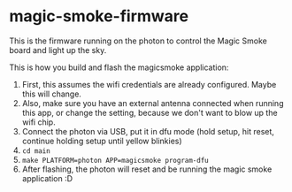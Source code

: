# magic-smoke-firmware
This is the firmware running on the photon to control the Magic Smoke board and light up the sky.

This is how you build and flash the magicsmoke application:

1. First, this assumes the wifi credentials are already configured. Maybe this will change.
2. Also, make sure you have an external antenna connected when running this app, or change the setting, because we don't want to blow up the wifi chip.
3. Connect the photon via USB, put it in dfu mode (hold setup, hit reset, continue holding setup until yellow blinkies)
4. `cd main`
5. `make PLATFORM=photon APP=magicsmoke program-dfu`
6. After flashing, the photon will reset and be running the magic smoke application :D

